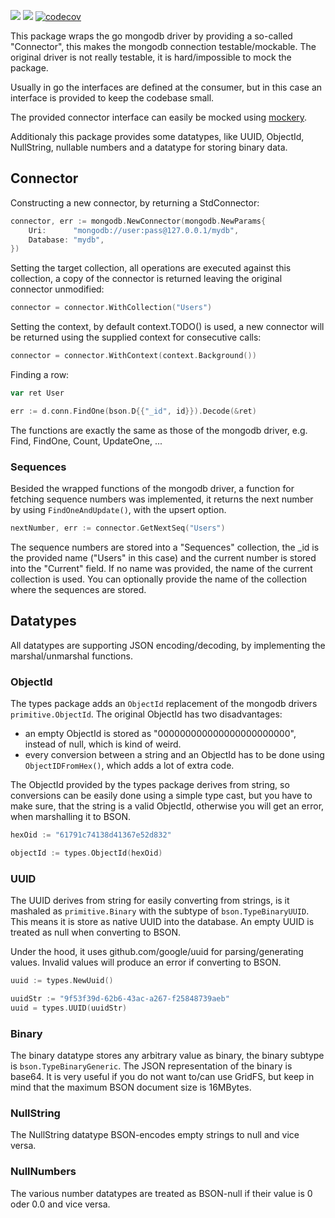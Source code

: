 [![](https://github.com/mbretter/go-mongodb/actions/workflows/test.yml/badge.svg)](https://github.com/mbretter/go-mongodb/actions/workflows/test.yml)
[![](https://goreportcard.com/badge/mbretter/go-mongodb)](https://goreportcard.com/report/mbretter/go-mongodb "Go Report Card")
[![codecov](https://codecov.io/gh/mbretter/go-mongodb/graph/badge.svg?token=YMBMKY7W9X)](https://codecov.io/gh/mbretter/go-mongodb)

This package wraps the go mongodb driver by providing a so-called "Connector", this makes the mongodb connection testable/mockable.
The original driver is not really testable, it is hard/impossible to mock the package.

Usually in go the interfaces are defined at the consumer, but in this case an interface is provided to keep the codebase small. 

The provided connector interface can easily be mocked using [mockery](https://github.com/vektra/mockery).

Additionaly this package provides some datatypes, like UUID, ObjectId, NullString, nullable numbers and a datatype for 
storing binary data.

## Connector

Constructing a new connector, by returning a StdConnector:

```go
connector, err := mongodb.NewConnector(mongodb.NewParams{
    Uri:      "mongodb://user:pass@127.0.0.1/mydb",
    Database: "mydb",
})
```

Setting the target collection, all operations are executed against this collection, a copy of the connector is returned 
leaving the original connector unmodified:
```go
connector = connector.WithCollection("Users")
```

Setting the context, by default context.TODO() is used, a new connector will be returned using the supplied context 
for consecutive calls:
```go
connector = connector.WithContext(context.Background())
```

Finding a row:
```go
var ret User

err := d.conn.FindOne(bson.D{{"_id", id}}).Decode(&ret)
```

The functions are exactly the same as those of the mongodb driver, e.g. Find, FindOne, Count, UpdateOne, ...

### Sequences

Besided the wrapped functions of the mongodb driver, a function for fetching sequence numbers was implemented, it returns 
the next number by using `FindOneAndUpdate()`, with the upsert option.

```go
nextNumber, err := connector.GetNextSeq("Users")
```
The sequence numbers are stored into a "Sequences" collection, the _id is the provided name ("Users" in this case) and the 
current number is stored into the "Current" field. If no name was provided, the name of the current collection is used.
You can optionally provide the name of the collection where the sequences are stored.

## Datatypes

All datatypes are supporting JSON encoding/decoding, by implementing the marshal/unmarshal functions.

### ObjectId

The types package adds an `ObjectId` replacement of the mongodb drivers `primitive.ObjectId`. 
The original ObjectId has two disadvantages:
* an empty ObjectId is stored as "000000000000000000000000", instead of null, which is kind of weird.
* every conversion between a string and an ObjectId has to be done using `ObjectIDFromHex()`, which adds a lot of extra code.

The ObjectId provided by the types package derives from string, so conversions can be easily done using a simple type cast, 
but you have to make sure, that the string is a valid ObjectId, otherwise you will get an error, when marshalling it to BSON.

```go
hexOid := "61791c74138d41367e52d832"

objectId := types.ObjectId(hexOid)
```

### UUID

The UUID derives from string for easily converting from strings, is it mashaled as `primitive.Binary` with the subtype of `bson.TypeBinaryUUID`.
This means it is store as native UUID into the database. An empty UUID is treated as null when converting to BSON.

Under the hood, it uses github.com/google/uuid for parsing/generating values. Invalid values will produce an error if 
converting to BSON.

```go
uuid := types.NewUuid()

uuidStr := "9f53f39d-62b6-43ac-a267-f25848739aeb"
uuid = types.UUID(uuidStr)
```

### Binary

The binary datatype stores any arbitrary value as binary, the binary subtype is `bson.TypeBinaryGeneric`. The JSON 
representation of the binary is base64.
It is very useful if you do not want to/can use GridFS, but keep in mind that the maximum BSON document size is 16MBytes. 

### NullString

The NullString datatype BSON-encodes empty strings to null and vice versa.

### NullNumbers

The various number datatypes are treated as BSON-null if their value is 0 oder 0.0 and vice versa.
